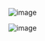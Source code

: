 ![image](https://github.com/priyanshujiiii/BSCSE2001_System_Commands/assets/89120960/b3f25f60-d9ce-4a2f-b415-edc8033be641)

![image](https://github.com/priyanshujiiii/BSCSE2001_System_Commands/assets/89120960/013683c5-805d-4ee5-affe-9bf9ed25417c)
